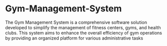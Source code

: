 # Gym-Management-System
The Gym Management System is a comprehensive software solution developed to simplify the management of fitness centers, gyms, and health clubs. This system aims to enhance the overall efficiency of gym operations by providing an organized platform for various administrative tasks
